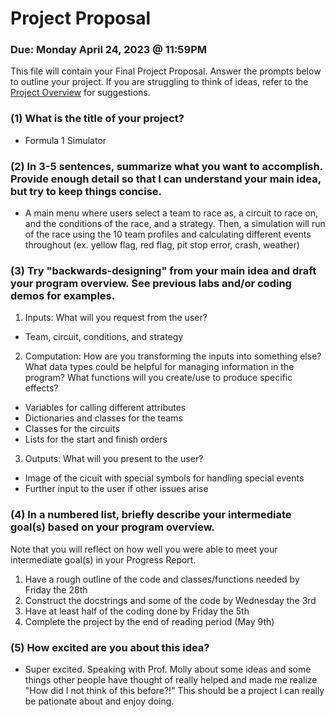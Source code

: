 # Project Proposal
### Due: Monday April 24, 2023 @ 11:59PM

This file will contain your Final Project Proposal. Answer the prompts below to outline your project. If you are struggling to think of ideas, refer to the [Project Overview](https://cs.oberlin.edu/~cs150/final-project/part-1/) for suggestions.

### (1) What is the title of your project?

- Formula 1 Simulator 

### (2) In 3-5 sentences, summarize what you want to accomplish. Provide enough detail so that I can understand your main idea, but try to keep things concise.

- A main menu where users select a team to race as, a circuit to race on, and the conditions of the race, and a strategy. Then, a simulation will run of the race using the 10 team profiles and calculating different events throughout (ex. yellow flag, red flag, pit stop error, crash, weather)

### (3) Try "backwards-designing" from your main idea and draft your program overview. See previous labs and/or coding demos for examples.
1. Inputs: What will you request from the user?

- Team, circuit, conditions, and strategy 

2. Computation: How are you transforming the inputs into something else? What data types could be helpful for managing information in the program? What functions will you create/use to produce specific effects?

- Variables for calling different attributes
- Dictionaries and classes for the teams
- Classes for the circuits
- Lists for the start and finish orders

3. Outputs: What will you present to the user?

- Image of the cicuit with special symbols for handling special events
- Further input to the user if other issues arise 

### (4) In a numbered list, briefly describe your intermediate goal(s) based on your program overview.
Note that you will reflect on how well you were able to meet your intermediate goal(s) in your Progress Report.

1. Have a rough outline of the code and classes/functions needed by Friday the 28th
2. Construct the docstrings and some of the code by Wednesday the 3rd
3. Have at least half of the coding done by Friday the 5th
4. Complete the project by the end of reading period (May 9th)

### (5) How excited are you about this idea?

- Super excited. Speaking with Prof. Molly about some ideas and some things other people have thought of really helped and made me realize "How did I not think of this before?!" This should be a project I can really be pationate about and enjoy doing. 